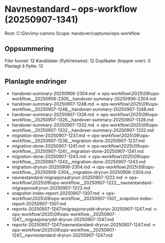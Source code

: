 # Navnestandard – ops-workflow (20250907-1341)

Root: C:\Dev\my-camino
Scope: handover/captures/ops-workflow

## Oppsummering
Filer funnet:               12
Kandidater (flytt/rename):  12
Duplikater (hopper over):   0
Planlagt å flytte:          12

## Planlagte endringer
- handover-summary-20250906-2304.md  ->  ops-workflow\2025\09\ops-workflow__20250906-2305__handover-summary-20250906-2304.md
- handover-summary-20250907-1248.md  ->  ops-workflow\2025\09\ops-workflow__20250907-1248__handover-summary-20250907-1248.md
- handover-summary-20250907-1326.md  ->  ops-workflow\2025\09\ops-workflow__20250907-1326__handover-summary-20250907-1326.md
- handover-summary-20250907-1332.md  ->  ops-workflow\2025\09\ops-workflow__20250907-1332__handover-summary-20250907-1332.md
- migration-done-20250907-1237.md  ->  ops-workflow\2025\09\ops-workflow__20250907-1238__migration-done-20250907-1237.md
- migration-done-20250907-1241.md  ->  ops-workflow\2025\09\ops-workflow__20250907-1241__migration-done-20250907-1241.md
- migration-done-20250907-1243.md  ->  ops-workflow\2025\09\ops-workflow__20250907-1243__migration-done-20250907-1243.md
- migration-dryrun-20250906-2304.md  ->  ops-workflow\2025\09\ops-workflow__20250906-2304__migration-dryrun-20250906-2304.md
- navnestandard-migrasjonsdryrun-20250907-1222.md  ->  ops-workflow\2025\09\ops-workflow__20250907-1222__navnestandard-migrasjonsdryrun-20250907-1222.md
- snapshot-index-report-20250907-1307.md  ->  ops-workflow\2025\09\ops-workflow__20250907-1307__snapshot-index-report-20250907-1307.md
- reports-20250907-1247\migrasjonsrydd-dryrun-20250907-1247.md  ->  ops-workflow\2025\09\ops-workflow__20250907-1247__migrasjonsrydd-dryrun-20250907-1247.md
- reports-20250907-1247\navnestandard-dryrun-20250907-1247.md  ->  ops-workflow\2025\09\ops-workflow__20250907-1247__navnestandard-dryrun-20250907-1247.md
